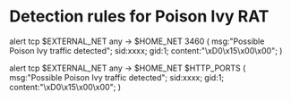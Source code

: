 # Detection rules for Poison Ivy RAT

alert tcp $EXTERNAL_NET any -> $HOME_NET 3460 (
	msg:"Possible Poison Ivy traffic detected";
	sid:xxxx;
	gid:1;
	content:"\xD0\x15\x00\x00";
)	

alert tcp $EXTERNAL_NET any -> $HOME_NET $HTTP_PORTS (
	msg:"Possible Poison Ivy traffic detected";
	sid:xxxx;
	gid:1;
	content:"\xD0\x15\x00\x00";
)
